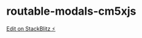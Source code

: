 # routable-modals-cm5xjs

[Edit on StackBlitz ⚡️](https://stackblitz.com/edit/routable-modals-cm5xjs)